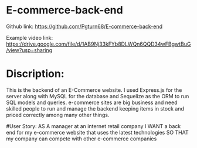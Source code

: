 # E-commerce-back-end

Github link: https://github.com/Pgturn68/E-commerce-back-end

Example video link: https://drive.google.com/file/d/1AB9Nj33kFYb8DLWQn6QQD34wFBgwtBuG/view?usp=sharing

# Discription:
This is the backend of an E-Commerce website. I used Express.js for the server along with  MySQL for the database and Sequelize as the ORM to run SQL models and queries. 
e-commerce sites are big business and need skilled people to run and manage the backend keeping items in stock and priced correctly among many other things.

#User Story:
AS A manager at an internet retail company
I WANT a back end for my e-commerce website that uses the latest technologies
SO THAT my company can compete with other e-commerce companies
